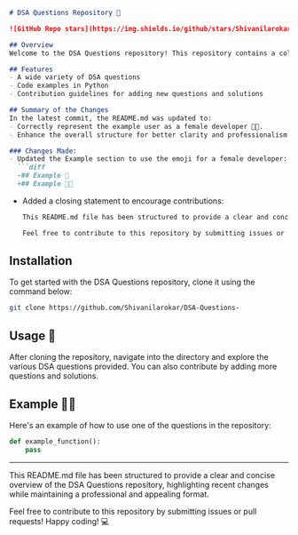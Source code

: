 ```markdown
# DSA Questions Repository 🚀

![GitHub Repo stars](https://img.shields.io/github/stars/Shivanilarokar/DSA-Questions-?style=social) ![GitHub forks](https://img.shields.io/github/forks/Shivanilarokar/DSA-Questions-?style=social)

## Overview
Welcome to the DSA Questions repository! This repository contains a collection of Data Structures and Algorithms (DSA) questions designed to help developers improve their coding skills. Whether you're preparing for interviews or just looking to sharpen your problem-solving abilities, this repository is a great resource.

## Features
- A wide variety of DSA questions
- Code examples in Python
- Contribution guidelines for adding new questions and solutions

## Summary of the Changes
In the latest commit, the README.md was updated to:
- Correctly represent the example user as a female developer 👩‍💻.
- Enhance the overall structure for better clarity and professionalism.

### Changes Made:
- Updated the Example section to use the emoji for a female developer:
  ```diff
  -## Example 🤖
  +## Example 👩‍💻
  ```
- Added a closing statement to encourage contributions:
  ```markdown
  This README.md file has been structured to provide a clear and concise overview of the DSA Questions repository, highlighting recent changes while maintaining a professional and appealing format.
  
  Feel free to contribute to this repository by submitting issues or pull requests! Happy coding! 💻
  ```

## Installation
To get started with the DSA Questions repository, clone it using the command below:
```bash
git clone https://github.com/Shivanilarokar/DSA-Questions-
```

## Usage 📖
After cloning the repository, navigate into the directory and explore the various DSA questions provided. You can also contribute by adding more questions and solutions.

## Example 👩‍💻
Here's an example of how to use one of the questions in the repository:

```python
def example_function():
    pass
```

---

This README.md file has been structured to provide a clear and concise overview of the DSA Questions repository, highlighting recent changes while maintaining a professional and appealing format.

Feel free to contribute to this repository by submitting issues or pull requests! Happy coding! 💻
```